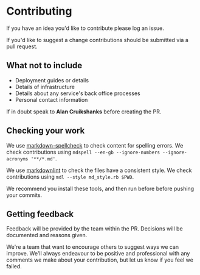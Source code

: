 # Contributing

If you have an idea you'd like to contribute please log an issue.

If you'd like to suggest a change contributions should be submitted via a pull request.

## What not to include

* Deployment guides or details
* Details of infrastructure
* Details about any service's back office processes
* Personal contact information

If in doubt speak to **Alan Cruikshanks** before creating the PR.

## Checking your work

We use [markdown-spellcheck](https://www.npmjs.com/package/markdown-spellcheck) to check content for spelling errors. We check contributions using `mdspell --en-gb --ignore-numbers --ignore-acronyms '**/*.md'`.

We use [markdownlint](https://github.com/mivok/markdownlint) to check the files have a consistent style. We check contributions using `mdl --style md_style.rb $PWD`.

We recommend you install these tools, and then run before before pushing your commits.

## Getting feedback

Feedback will be provided by the team within the PR. Decisions will be documented and reasons given.

We're a team that want to encourage others to suggest ways we can improve. We'll always endeavour to be positive and professional with any comments we make about your contribution, but let us know if you feel we failed.
